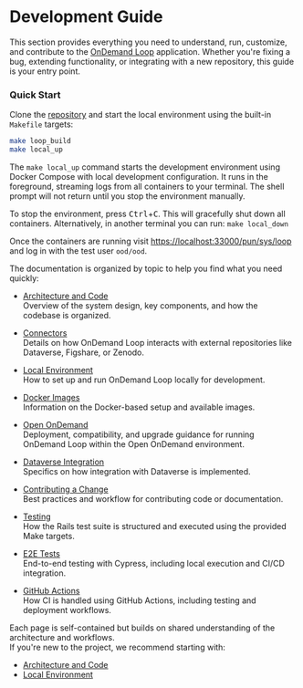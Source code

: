 # Development Guide

This section provides everything you need to understand, run, customize, and contribute to the [OnDemand Loop](https://github.com/IQSS/ondemand-loop) application.
Whether you're fixing a bug, extending functionality, or integrating with a new repository, this guide is your entry point.

### Quick Start

Clone the [repository](https://github.com/IQSS/ondemand-loop) and start the local environment using the built-in `Makefile` targets:

```bash
make loop_build
make local_up
```
The `make local_up` command starts the development environment using Docker Compose with local development configuration.
It runs in the foreground, streaming logs from all containers to your terminal.
The shell prompt will not return until you stop the environment manually.

To stop the environment, press <kbd>Ctrl</kbd>+<kbd>C</kbd>. This will gracefully shut down all containers.
Alternatively, in another terminal you can run: `make local_down`

Once the containers are running visit [https://localhost:33000/pun/sys/loop](https://localhost:33000/pun/sys/loop) and log in with the test user `ood/ood`.

The documentation is organized by topic to help you find what you need quickly:

- [Architecture and Code](architecture.md)  
  Overview of the system design, key components, and how the codebase is organized.

- [Connectors](connectors.md)  
  Details on how OnDemand Loop interacts with external repositories like Dataverse, Figshare, or Zenodo.

- [Local Environment](local_environment.md)  
  How to set up and run OnDemand Loop locally for development.

- [Docker Images](docker_images.md)  
  Information on the Docker-based setup and available images.

- [Open OnDemand](ood.md)  
  Deployment, compatibility, and upgrade guidance for running OnDemand Loop within the Open OnDemand environment.

- [Dataverse Integration](dataverse_integration.md)  
  Specifics on how integration with Dataverse is implemented.

- [Contributing a Change](contributing.md)  
  Best practices and workflow for contributing code or documentation.

- [Testing](testing.md)  
  How the Rails test suite is structured and executed using the provided Make targets.

- [E2E Tests](e2e_tests.md)  
  End-to-end testing with Cypress, including local execution and CI/CD integration.

- [GitHub Actions](github_actions.md)  
  How CI is handled using GitHub Actions, including testing and deployment workflows.

Each page is self-contained but builds on shared understanding of the architecture and workflows.  
If you're new to the project, we recommend starting with:

- [Architecture and Code](architecture.md)
- [Local Environment](local_environment.md)
